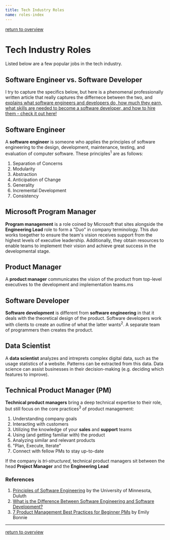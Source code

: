 ```yaml
---
title: Tech Industry Roles  
name: roles-index
---
```

[return to overview](/interview)


# Tech Industry Roles
Listed below are a few popular jobs in the tech industry.

## Software Engineer vs. Software Developer
I try to capture the specifics below, but here is a phenomenal professionally written article that really captures the differnece between the two, and [explains what software engineers and developers do, how much they earn, what skills are needed to become a software developer, and how to hire them - check it out here!](https://www.developersforhire.com/software-developer-vs-software-engineer)

## Software Engineer
A __software engineer__ is someone who applies the principles of software engineering to the design, development, maintenance,
testing, and evaluation of computer software. These principles<sup>1</sup> are as follows:
1. Separation of Concerns
2. Modularity
3. Abstraction
4. Anticipation of Change
5. Generality
6. Incremental Development
7. Consistency

## Microsoft Program Manager
__Program management__ is a role coined by Microsoft that sites alongside the __Engineering Lead__ role to form a "Duo" in company terminology.
This _duo_ works toegether to ensure the team's vision receives support from the highest levels of executive leadership. Additionally, they
obtain resources to enable teams to implement their vision and achieve great success in the developmental stage.

## Product Manager
A __product manager__ communicates the vision of the product from top-level executives to the development and implementation teams.ms

## Software Developer
__Software development__ is different from __software engineering__ in that it deals with the theoretical design of the product.
Software developers work with clients to create an outline of what the latter wants<sup>2</sup>. A separate team of programmers then creates the
product.

## Data Scientist
A __data scientist__ analyzes and intreprets complex digital data, such as the usage statistics of a website. Patterns can be extracted from
this data. Data science can assist businesses in their decision-making (e.g. deciding which features to improve).

## Technical Product Manager (PM)
__Technical product managers__ bring a deep technical expertise to their role, but still focus on the core practices<sup>3</sup> of product management:
1. Understanding company goals
2. Interacting with customers
3. Utilizing the knowledge of your __sales__ and __support__ teams
4. Using (and getting familiar with) the product
5. Analyzing similar and relevant products
6. "Plan, Execute, Iterate"
7. Connect with fellow PMs to stay up-to-date

If the company is _tri-structured_, technical product managers sit between the head __Project Manager__ and the __Engineering Lead__

### References
1. [Principles of Software Engineering](https://www.d.umn.edu/~gshute/softeng/principles.html) by the University of Minnesota, Duluth
2. [What is the Difference Between  Software Engineering and Software Development?](https://www.computersciencedegreehub.com/faq/what-is-the-difference-between-software-engineering-and-software/)
3. [7 Product Management Best Practices for Beginner PMs](https://www.wrike.com/blog/7-product-management-best-practices-beginner-pms/) by Emily Bonnie

---
[return to overview](/interview)